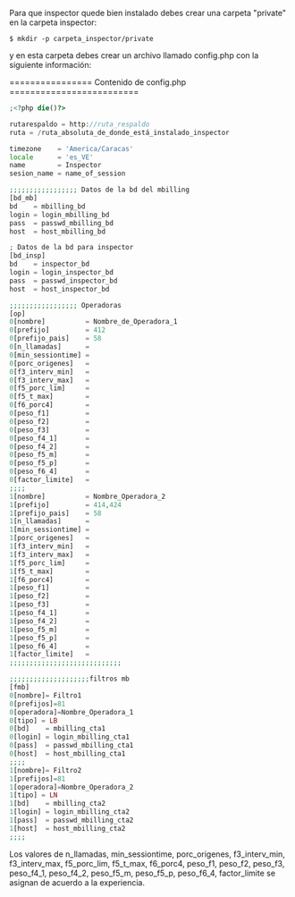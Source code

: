 Para que inspector quede bien instalado debes crear una carpeta "private" en la carpeta inspector:
```shell
$ mkdir -p carpeta_inspector/private
```
y en esta carpeta debes crear un archivo llamado config.php con la siguiente información:

================ Contenido de config.php =========================
```php
;<?php die()?>

rutarespaldo = http://ruta_respaldo
ruta = /ruta_absoluta_de_donde_está_instalado_inspector

timezone    = 'America/Caracas'
locale      = 'es_VE'
name        = Inspector
sesion_name = name_of_session

;;;;;;;;;;;;;;;;; Datos de la bd del mbilling
[bd_mb]
bd    = mbilling_bd
login = login_mbilling_bd
pass  = passwd_mbilling_bd
host  = host_mbilling_bd

; Datos de la bd para inspector
[bd_insp]
bd    = inspector_bd
login = login_inspector_bd
pass  = passwd_inspector_bd
host  = host_inspector_bd

;;;;;;;;;;;;;;;;; Operadoras
[op]
0[nombre]          = Nombre_de_Operadora_1
0[prefijo]         = 412
0[prefijo_pais]    = 58
0[n_llamadas]      = 
0[min_sessiontime] = 
0[porc_origenes]   = 
0[f3_interv_min]   = 
0[f3_interv_max]   = 
0[f5_porc_lim]     = 
0[f5_t_max]        = 
0[f6_porc4]        = 
0[peso_f1]         = 
0[peso_f2]         = 
0[peso_f3]         = 
0[peso_f4_1]       = 
0[peso_f4_2]       = 
0[peso_f5_m]       = 
0[peso_f5_p]       = 
0[peso_f6_4]       = 
0[factor_limite]   = 
;;;;
1[nombre]          = Nombre_Operadora_2
1[prefijo]         = 414,424
1[prefijo_pais]    = 58
1[n_llamadas]      = 
1[min_sessiontime] = 
1[porc_origenes]   = 
1[f3_interv_min]   = 
1[f3_interv_max]   = 
1[f5_porc_lim]     = 
1[f5_t_max]        = 
1[f6_porc4]        = 
1[peso_f1]         = 
1[peso_f2]         = 
1[peso_f3]         = 
1[peso_f4_1]       = 
1[peso_f4_2]       = 
1[peso_f5_m]       = 
1[peso_f5_p]       = 
1[peso_f6_4]       = 
1[factor_limite]   = 
;;;;;;;;;;;;;;;;;;;;;;;;;;;;

;;;;;;;;;;;;;;;;;;;;filtros mb
[fmb]
0[nombre]= Filtro1
0[prefijos]=81
0[operadora]=Nombre_Operadora_1
0[tipo] = LB
0[bd]    = mbilling_cta1
0[login] = login_mbilling_cta1
0[pass]  = passwd_mbilling_cta1
0[host]  = host_mbilling_cta1
;;;;
1[nombre]= Filtro2
1[prefijos]=81
1[operadora]=Nombre_Operadora_2
1[tipo] = LN
1[bd]    = mbilling_cta2
1[login] = login_mbilling_cta2
1[pass]  = passwd_mbilling_cta2
1[host]  = host_mbilling_cta2
;;;;
```
Los valores de n_llamadas, min_sessiontime, porc_origenes, f3_interv_min, f3_interv_max, f5_porc_lim, f5_t_max, f6_porc4, peso_f1, peso_f2, peso_f3, peso_f4_1, peso_f4_2, peso_f5_m, peso_f5_p, peso_f6_4, factor_limite se asignan de acuerdo a la experiencia.

